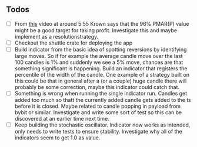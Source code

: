 ## Todos
- [ ] From [this](https://www.youtube.com/watch?v=OinAn0dY33E) video at around 5:55 Krown says that the 96% PMAR(P) value might be a good target for taking profit. Investigate this and maybe implement as a resolutionstrategy.
- [ ] Checkout the shuttle crate for deploying the app
- [ ] Build indicator from the basic idea of spotting reversions by identifying large moves. So if for example the average candle move over the last 100 candles is 1% and suddenly we see a 5% move, chances are that something significant is happening. Build an indicator that registers the percentile of the width of the candle. One example of a strategy built on this could be that in general after a (or a couple) huge candle there will probably be some correction, maybe this indicator could catch that.
- [ ] Something is wrong when running the single indicator run. Candles get added too much so thatt the currently added candle gets added to the ts before it is closed. Maybe related to candle popping in payload from bybit or similar. Investigate and write some sort of test so this can be discovered at an earlier time next time.
- [ ] Keep building the stochastic oscillator. Indicator now works as intended, only needs to write tests to ensure stability. Investigate why all of the indicators seem to get 1.0 as value.
